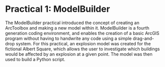 # Practical 1: ModelBuilder

The ModelBuilder practical introduced the concept of creating an ArcToolbox and making a new model within it. ModelBuilder is a fourth generation coding environment, and enables the creation of a basic ArcGIS program without having to handwrite any code using a simple drag-and-drop system. For this practical, an explosion model was created for the fictional Albert Square, which allows the user to investigate which buildings would be affected by an explosion at a given point. The model was then used to build a Python script.
